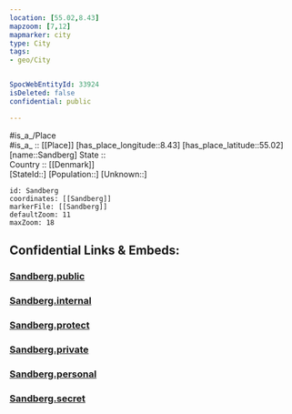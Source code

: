 ```yaml
---
location: [55.02,8.43] 
mapzoom: [7,12] 
mapmarker: city 
type: City
tags:
- geo/City


SpocWebEntityId: 33924
isDeleted: false
confidential: public

---
```

#is_a_/Place  
#is_a_ :: [[Place]] 
[has_place_longitude::8.43] 
[has_place_latitude::55.02] 
[name::Sandberg] 
State ::  
Country :: [[Denmark]]  
[StateId::] 
[Population::] 
[Unknown::] 


```leaflet
id: Sandberg
coordinates: [[Sandberg]] 
markerFile: [[Sandberg]] 
defaultZoom: 11 
maxZoom: 18
```


## Confidential Links & Embeds: 

### [Sandberg.public](/_public/\Earth\Continent\Europe\Europe~North\Denmark\CitySandberg.public.md) 

### [Sandberg.internal](/_internal/\Earth\Continent\Europe\Europe~North\Denmark\CitySandberg.internal.md) 

### [Sandberg.protect](/_protect/\Earth\Continent\Europe\Europe~North\Denmark\CitySandberg.protect.md) 

### [Sandberg.private](/_private/\Earth\Continent\Europe\Europe~North\Denmark\CitySandberg.private.md) 

### [Sandberg.personal](/_personal/\Earth\Continent\Europe\Europe~North\Denmark\CitySandberg.personal.md) 

### [Sandberg.secret](/_secret/\Earth\Continent\Europe\Europe~North\Denmark\CitySandberg.secret.md)

